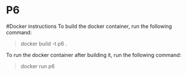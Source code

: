 # P6

#Docker instructions
To build the docker container, run the following command:
>docker build -t p6 .

To run the docker container after building it, run the following command:
>docker run p6
